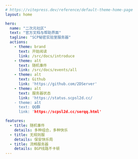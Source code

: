 ```yaml
---
# https://vitepress.dev/reference/default-theme-home-page
layout: home

hero:
  name: "二次元社区"
  text: "官方文档与帮助界面"
  tagline: "SCP秘密实验室服务器"
  actions:
    - theme: brand
      text: 开始阅读
      link: /src/docs/introduce
    - theme: alt
      text: 随机事件
      link: /src/docs/events/all
    - theme: alt
      text: Github
      link: 'https://github.com/2DServer'
    - theme: alt
      text: 服务器状态
      link: 'https://status.scpsl2d.cc/
    - theme: alt
      text: QQ群
      link: 'https://scpsl2d.cc/serqq.html'

features:
  - title: 随机事件
    details: 多种组合，多种快乐
  - title: 无规则服
    details: 保安快乐局
  - title: 流畅服务器
    details: BGP线路不卡顿
---
```


